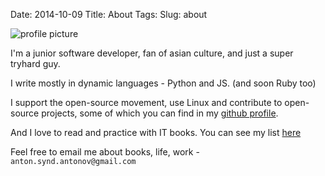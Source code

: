 Date: 2014-10-09
Title: About
Tags:
Slug: about

![profile picture](http://i.imgur.com/dm2H6ut.jpg)

I'm a junior software developer, fan of asian culture,
and just a super tryhard guy.

I write mostly in dynamic languages - Python and JS. (and soon Ruby too)

I support the open-source movement, use Linux and contribute to open-source projects, some of which you can find in my [github
profile](https://github.com/syndbg/).


And I love to read and practice with IT books. You can see my list
[here](/books.md)

Feel free to email me about books, life, work - `anton.synd.antonov@gmail.com`
